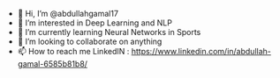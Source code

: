 - 👋 Hi, I’m @abdullahgamal17
- 👀 I’m interested in Deep Learning and NLP
- 🌱 I’m currently learning Neural Networks in Sports
- 💞️ I’m looking to collaborate on anything
- 📫 How to reach me LinkedIN : https://www.linkedin.com/in/abdullah-gamal-6585b81b8/

<!---
abdullahgamal17/abdullahgamal17 is a ✨ special ✨ repository because its `README.md` (this file) appears on your GitHub profile.
You can click the Preview link to take a look at your changes.
--->
